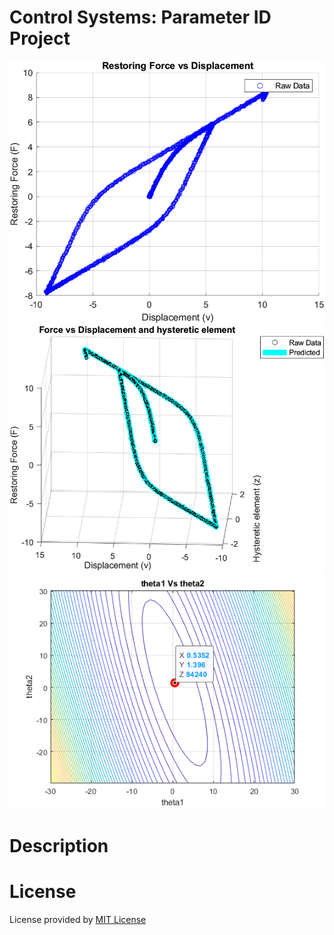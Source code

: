 Control Systems: Parameter ID Project
======================================
<img src="wiki/main3.png" alt="Design" width="600"/>
<img src="wiki/main2.png" alt="Design" width="600"/>
<img src="wiki/main1.png" alt="Design" width="600"/>

Description
===========

License
=======
License provided by [MIT License](LICENSE)
